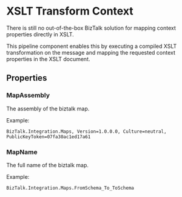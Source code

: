 # XSLT Transform Context

There is still no out-of-the-box BizTalk solution for mapping context properties directly in XSLT.

This pipeline component enables this by executing a compiled XSLT transformation on the message and mapping the requested context properties in the XSLT document.

## Properties

### MapAssembly
The assembly of the biztalk map.

Example:
```
BizTalk.Integration.Maps, Version=1.0.0.0, Culture=neutral, PublicKeyToken=07fa30ac1ed17a61
```

### MapName
The full name of the biztalk map.

Example:
```
BizTalk.Integration.Maps.FromSchema_To_ToSchema
```
